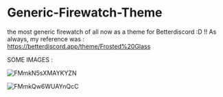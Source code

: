# Generic-Firewatch-Theme
the most generic firewatch of all now as a theme for Betterdiscord :D !!  As always, my reference was : https://betterdiscord.app/theme/Frosted%20Glass

SOME IMAGES :  


![FMmkN5sXMAYKYZN](https://user-images.githubusercontent.com/95938271/155882783-85ff9cf2-d57d-4367-a83c-dc14c0abfec9.jpg)


![FMmkQw6WUAYnQcC](https://user-images.githubusercontent.com/95938271/155882791-f9ecf32f-1265-4bb0-9070-313138dba037.jpg)


